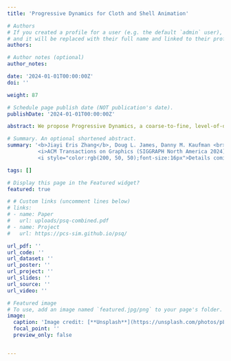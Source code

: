 ```yaml
---
title: 'Progressive Dynamics for Cloth and Shell Animation'

# Authors
# If you created a profile for a user (e.g. the default `admin` user), write the username (folder name) here
# and it will be replaced with their full name and linked to their profile.
authors:

# Author notes (optional)
author_notes:

date: '2024-01-01T00:00:00Z'
doi: ''

weight: 87

# Schedule page publish date (NOT publication's date).
publishDate: '2024-01-01T00:00:00Z'

abstract: We propose Progressive Dynamics, a coarse-to-fine, level-of-detail simulation method for the physics-based animation of complex frictionally contacting thin shell and cloth dynamics. Progressive Dynamics provides tight-matching consistency and progressive improvement across levels, with comparable quality and realism to high-fidelity, IPC-based shell simulations [Li et al. 2021] at finest resolutions. Together these features enable an efficient animation-design pipeline with predictive coarse-resolution previews providing rapid design iterations for a final, to-be-generated, high-resolution animation. In contrast, previously, to design such scenes with comparable dynamics would require prohibitively slow design iterations via repeated direct simulations on high-resolution meshes. We evaluate and demonstrate Progressive Dynamics's features over a wide range of challenging stress-tests, benchmarks, and animation design tasks. Here Progressive Dynamics efficiently computes consistent previews at costs comparable to coarsest-level direct simulations. Its matching progressive refinements across levels then generate rich, high-resolution animations with high-speed dynamics, impacts, and the complex detailing of the dynamic wrinkling, folding, and sliding of frictionally contacting thin shells and fabrics.

# Summary. An optional shortened abstract.
summary: '<b>Jiayi Eris Zhang</b>, Doug L. James, Danny M. Kaufman <br>
          <i>ACM Transactions on Graphics (SIGGRAPH North America 2024) </i> <br>
          <i style="color:rgb(200, 50, 50);font-size:16px">Details coming soon!</i>'

tags: []

# Display this page in the Featured widget?
featured: true

# # Custom links (uncomment lines below)
# links:
# - name: Paper
#   url: uploads/psq-combined.pdf
# - name: Project
#   url: https://pcs-sim.github.io/psq/

url_pdf: ''
url_code: ''
url_dataset: ''
url_poster: ''
url_project: ''
url_slides: ''
url_source: ''
url_video: ''

# Featured image
# To use, add an image named `featured.jpg/png` to your page's folder.
image:
  caption: 'Image credit: [**Unsplash**](https://unsplash.com/photos/pLCdAaMFLTE)'
  focal_point: ''
  preview_only: false


---
```

